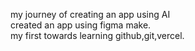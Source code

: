 my journey of creating an app using AI<br>created an app using figma make.<br>my first towards learning github,git,vercel.
